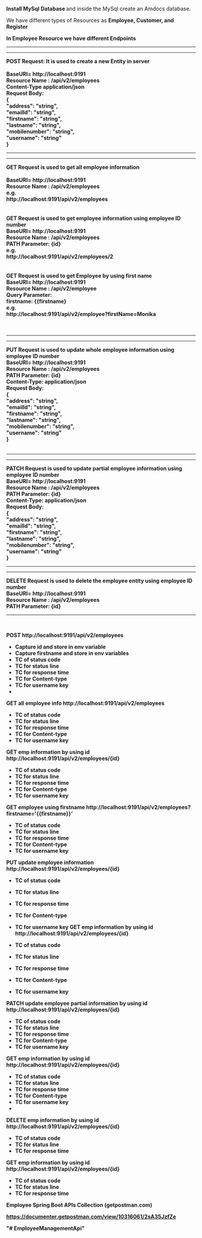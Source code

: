 <b> Install MySql Database </b>
and inside the MySql create an Amdocs database.

We have different types of Resources as <b> Employee, Customer, and Register<b>

In Employee Resource we have different Endpoints
 <hr>
 <hr>

<b> POST Request: It is used to create a new Entity in server <b><br>
<br>
BaseURI= http://localhost:9191<br>
Resource Name : /api/v2/employees<br>
Content-Type	application/json<br>
Request Body:<br>
{<br>
  "address": "string",<br>
  "emailId": "string",<br>
  "firstname": "string",<br>
  "lastname": "string",<br>
  "mobilenumber": "string",<br>
  "username": "string"<br>
}<br>

<hr>
<hr>
<b> GET Request	is used to get all employee information <b><br>
<br>
BaseURI= http://localhost:9191<br>
Resource Name : /api/v2/employees<br>
e.g.<br>
http://localhost:9191/api/v2/employees<br>
<br><br>
<b> GET Request	is used to get employee information using employee ID number<b><br>
BaseURI= http://localhost:9191<br>
Resource Name : /api/v2/employees<br>
PATH Parameter: {id}<br>
e.g.<br>
	http://localhost:9191/api/v2/employees/2<br>
<br><br>
<b> GET Request is used to get Employee by using first name <b><br>
BaseURI= http://localhost:9191<br>
Resource Name : /api/v2/employee<br>
Query Parameter: <br>
firstname:  {{firstname}<br>
e.g.<br>
	http://localhost:9191/api/v2/employee?firstName=Monika<br>
<br><br>
<hr> <hr>

<b>PUT Request is used to update whole employee information using employee ID number <b><br>
BaseURI= http://localhost:9191<br>
Resource Name : /api/v2/employees<br>
PATH Parameter: {id}<br>
Content-Type: application/json<br>
Request Body:<br>
{<br>
  "address": "string",<br>
  "emailId": "string",<br>
  "firstname": "string",<br>
  "lastname": "string",<br>
  "mobilenumber": "string",<br>
  "username": "string"<br>
}<br><br>
<hr> <hr>
<b>PATCH Request is used to update partial employee information using employee ID number <b> <br>
BaseURI= http://localhost:9191<br>
Resource Name : /api/v2/employees<br>
PATH Parameter: {id}<br>
Content-Type: application/json<br>
Request Body:<br>
{<br>
  "address": "string",<br>
  "emailId": "string",<br>
  "firstname": "string",<br>
  "lastname": "string",<br>
  "mobilenumber": "string",<br>
  "username": "string"<br>
}<br>

<hr> <hr>
<b> DELETE Request is used to delete the employee entity using employee ID number <b><br>
BaseURI= http://localhost:9191<br>
Resource Name : /api/v2/employees<br>
PATH Parameter: {id}<br>
<hr><br><be>
	
POST
http://localhost:9191/api/v2/employees

-	Capture id and store in env variable
-	Capture firstname and store in env variables
-	TC of status code
-	TC for status line
-	TC for response time
-	TC for Content-type
-	TC for username key
-	
GET all employee info
http://localhost:9191/api/v2/employees

-	TC of status code
-	TC for status line
-	TC for response time
-	TC for Content-type
-	TC for username key

GET emp information by using id
http://localhost:9191/api/v2/employees/{id}

-	TC of status code
-	TC for status line
-	TC for response time
-	TC for Content-type
-	TC for username key

GET employee using firstname
http://localhost:9191/api/v2/employees?firstname=’{{firstname}}’

-	TC of status code
-	TC for status line
-	TC for response time
-	TC for Content-type
-	TC for username key

PUT update employee information
http://localhost:9191/api/v2/employees/{id}

-	TC of status code
-	TC for status line
-	TC for response time
-	TC for Content-type
-	TC for username key
GET emp information by using id
http://localhost:9191/api/v2/employees/{id}

-	TC of status code
-	TC for status line
-	TC for response time
-	TC for Content-type
-	TC for username key

PATCH update employee partial information by using id
http://localhost:9191/api/v2/employees/{id}
-	TC of status code
-	TC for status line
-	TC for response time
-	TC for Content-type
-	TC for username key

GET emp information by using id
http://localhost:9191/api/v2/employees/{id}

-	TC of status code
-	TC for status line
-	TC for response time
-	TC for Content-type
-	TC for username key
-	
DELETE emp information by using id
http://localhost:9191/api/v2/employees/{id}
-	TC of status code
-	TC for status line
-	TC for response time

GET emp information by using id
http://localhost:9191/api/v2/employees/{id}
-	TC of status code
-	TC for status line
-	TC for response time

Employee Spring Boot APIs Collection (getpostman.com)

https://documenter.getpostman.com/view/10316061/2sA35JzfZe

"# EmployeeManagementApi" 
